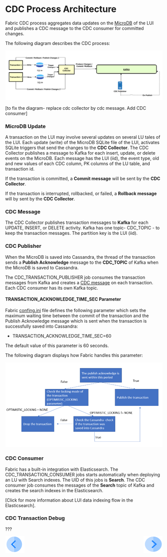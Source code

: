 # CDC Process Architecture

Fabric CDC process aggregates data updates on the [MicroDB](/articles/02_fabric_architecture/01_fabric_architecture_overview.md#211-microdb-) of the LUI and publishes a CDC message to the CDC consumer for committed changes. 

The following diagram describes the CDC process:

![CDC flow](images/cdc_data_flow_diagram.png)

[to fix the diagram- replace cdc collector by cdc message.
Add CDC consumer]

### MicroDB Update

A transaction on the LUI may involve several updates on several LU tales of the LUI. Each update (write) of the MicroDB SQLite file of the LUI, activates SQLite triggers that send the changes to the **CDC Collector**. The CDC Collector publishes a message to Kafka for each insert, update, or delete events on the MicroDB.  Each message has the LUI (iid), the event type, old and new values of each CDC column, PK columns of the LU table, and transaction id.

If the transaction is committed, a **Commit message** will be sent by the **CDC Collector**. 

If the transaction is interrupted, rollbacked,  or failed, a **Rollback message** will by sent by the **CDC Collector**. 

### CDC Message

The CDC Collector publishes transaction messages to **Kafka**  for each UPDATE, INSERT, or DELETE activity. Kafka has one topic- CDC_TOPIC - to keep the transaction messages. The partition key is the LUI (iid).

### CDC Publisher

When the MicroDB is saved into Cassandra, the thread of the transaction sends a **Publish Acknowledge**  message to the **CDC_TOPIC** of Kafka when the MicroDB is saved to Cassandra. 

The CDC_TRANSACTION_PUBLISHER job consumes the transaction messages from Kafka and creates a [CDC message](02_cdc_messages.md) on each transaction. Each CDC consumer has its own Kafka topic.

#### TRANSACTION_ACKNOWLEDGE_TIME_SEC Parameter

Fabric [confing.ini](/articles/02_fabric_architecture/05_fabric_main_configuration_files.md#configini) file defines the following parameter which sets the maximum waiting time between the commit of the transaction and the Publish Acknowledge message which is sent when the transaction is successfully saved into Cassandra: 

- TRANSACTION_ACKNOWLEDGE_TIME_SEC=60

The default value of this parameter is 60 seconds.

The following diagram displays how Fabric handles this parameter:

![acknowledge time](images/cdc_publish_acknowledge_time_seq.png)

### CDC Consumer

Fabric has a built-in integration with Elasticsearch. The CDC_TRANSACTION_CONSUMER jobs starts automatically when deploying an LU with Search indexes.  The UID of this jobs is **Search**. The CDC consumer job consumes the messages of the  **Search** topic of Kafka and creates the search indexes in the Elasticsearch.

[Click for more information about LUI data indexing flow in the Elasticsearch].

### CDC Transaction Debug 

???



[![Previous](/articles/images/Previous.png)](05_cdc_publication_flow.md)[<img align="right" width="60" height="54" src="/articles/images/Next.png">](07_cdc_configuration.md)
